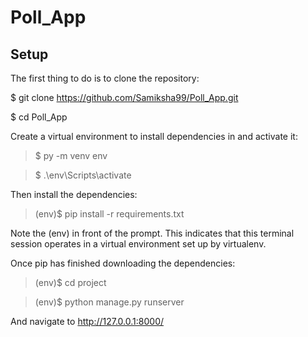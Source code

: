 # Poll_App

## Setup
The first thing to do is to clone the repository:

$ git clone https://github.com/Samiksha99/Poll_App.git

$ cd Poll_App

Create a virtual environment to install dependencies in and activate it:

> $ py -m venv env

> $ .\env\Scripts\activate

Then install the dependencies:

> (env)$ pip install -r requirements.txt

Note the (env) in front of the prompt. This indicates that this terminal session operates in a virtual environment set up by virtualenv.

Once pip has finished downloading the dependencies:

> (env)$ cd project

> (env)$ python manage.py runserver

And navigate to http://127.0.0.1:8000/
